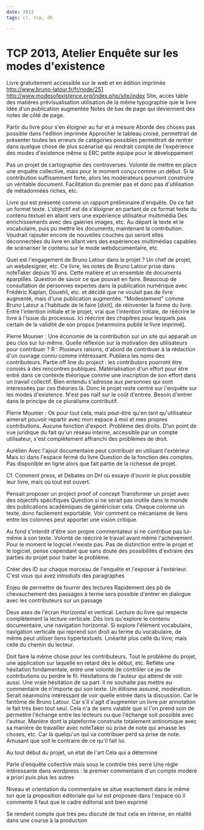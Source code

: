 ```yaml
---
date: 2013
tags: cr, tcp, dh

---
```


# TCP 2013, Atelier Enquête sur les modes d'existence

Livre gratuitement accessible sur le web et en édition imprimée
http://www.bruno-latour.fr/fr/node/251
http://www.modesofexistence.org/index.php/site/index
Site, accès table des matières
prévisualisation
utilisation de la même typographie que le livre
Idée d'un publication augmentée
Notes de bas de page qui deviennent des notes de côté de page.

Partir du livre pour s'en éloigner au fur et à mesure
Aborde des choses pas possible dans l'édition imprimée
Approcher le tableau croisé, permettrait de présenter toutes les erreurs de catégories possibles permettrait de rentrer dans quelque chose de plus scénarisé qui rendrait compte de l'expérience des modes d'existence
même si ERC petite équipe pour le développement

Pas un projet de cartographie des controverses. Volonté de mettre en place une enquête collective, mais pour le moment conçu comme un début.
Si la contribution suffisamment forte, alors les modérateurs pourront construire un véritable document. Facilitation du premier pas et donc pas d'utilisation de métadonnées riches, etc.

Livre qui est présenté comme un rapport préliminaire d'enquête. De ce fait un format texte. L'objectif est de s'éloigner en partant de ce format texte du contenu textuel en allant vers une expérience utilisateur multimédia
Des enrichissements avec des galeries images, etc. Au départ le texte et le vocabulaire, puis pu mettre les documents, maintenant la contribution. Voudrait rajouter encore de nouvelles couches qui seront elles déconnectées du livre en allant vers des expériences multimédias capables de scénariser le contenu sur le mode webdocumentaire, etc.

Quel est l'engagement de Bruno Latour dans le projet ?
Un chef de projet, un webdesigner, etc.
Ce livre, les notes de Bruno Latour prise dans noteTaker depuis 10 ans. Cette matière et un ensemble de documents éparpillés. Question de savoir ce que pouvait en faire. Beaucoup de consultation de personnes expertes dans la publication numérique avec Frédéric Kaplan, Douehli, etc. et décidé que ne voulait pas de livre augmenté, mais d'une publication augmentée.
"Modestement" comme Bruno Latour a l'habitude de le faire [dixit], de réinventer la forme du livre.
Entre l'intention initiale et le projet, vrai que l'intention initiale, de réécrire le livre à l'issue du processus. Ici réécrire des chapitres pour lesquels pas certain de la validité de son propos [néanmoins publié le livre imprimé].

Pierre Mounier : Une économie de la contribution sur un site qui apparaît un peu clos sur lui-même. Quelle réflexion sur la motivation des utilisateurs pour contribuer ?
R : Plusieurs raisons, d'abord de contribuer à la rédaction d'un ouvrage connu comme intéressant. Publiera les noms des contributeurs.
Partie off line du project : les contributors pourront être conviés à des rencontres publiques.
Matérialisation d'un effort pour être entré dans ce contexte théorique comme une inscription de son effort dans un travail collectif. Bien entendu s'adresse aux personnes qui sont intéressées par ces théories là. Donc le projet reste centré sur l'enquête sur les modes d'existence. N'est pas naïf sur le coût d'entrée. Besoin d'entrer dans le principe de ce pluralisme contributif.

Pierre Mounier : Ok pour tout cela, mais peut-être qu'en tant qu'utilisateur aimerait pouvoir repartir avec mon espace à moi et mes propres contributions.
Aucune fonction d'export.
Problème des droits. D'un point de vue juridique du fait qu'un réseau interne, accessible par un compte utilisateur, s'est complètement affranchi des problèmes de droit.

Aurélien
Avec l'ajout documentaire peut contribuer en utilisant l'extérieur
Mais ici dans l'espace fermé du livre
Question de la fonction des comptes. Pas disponible en ligne alors que fait partie de la richesse de projet.

Cf. Comment press, et Debates on DH où essaye d'ouvrir le plus possible leur livre, mais où tout est ouvert.

Pensait proposer un project proof of concept
Transformer un projet avec des objectifs spécifiques
Question si ne serait pas inutile dans le monde des publications académiques de génériciser cela.
Chaque colonne un texte, donc facilement exportable.
Voir comment ce mécanisme de liens entre les colonnes peut apporter une vision critique.

Au fond s'interdit d'être son propre commentateur si ne contribue pas lui-même à son texte.
Volonté de réécrire le travail avant même l'achèvement.
Pour le moment le logiciel n'existe pas. Pas de distinction entre le projet et le logiciel, pense cependant que sans doute des possibilités d'extraire des parties du projet pour traiter le problème.

Créer des ID sur chaque morceau de l'enquête et l'exposer à l'extérieur.
C'est vous qui avez introduits des paragraphes

Enjeu de permettre de fournir des lectures
Rapidement des pb de chevauchement des passages
à terme sera possible d'entrer en dialogue avec les contributeurs sur un passage


Deux axes de l'écran
Horizontal et vertical. Lecture du livre qui respecte complètement la lecture verticale. Dès lors qu'explore le contenu documentaire, une navigation horizontal. Si explore l'élément vocabulaire, navigation verticale qui reprend son droit au terme du vocabulaire, de même peut utiliser liens hypertextuels. Linéarité plus celle du livre, mais celle du chemin du lecteur.

Doit faire la même chose pour les contributeurs.
Tout le problème du projet, une application sur laquelle en retard dès le début, etc.
Reflète une hésitation fondamentale, entre une volonté de contrôler ce jeu de contributions ou perdre le fil. Hésitations de l'auteur qui attend de voir aussi. Une vraie hésitation de sa part. Il ne souhaite pas mettre au commentaire de n'importe qui son texte. Un élitisme assumé, modération. Serait néanmoins intéressant de voir quelle entrée dans la discussion. Car le fantôme de Bruno Latour.
Car s'il s'agit d'augmenter un livre par annotation le fait très bien tout seul. Cela n'a de sens valable que si l'on prend soin de permettre l'échange entre les lecteurs ou que l'échange soit possible avec l'auteur.
Manière dont la plateforme construite totalement antinomique avec sa manière de travailler avec noteTaker où prise de note qui amasse les choses, etc. Car là quelqu'un qui va contribuer perd sa prise de note. Amusant que soit le contraire de ce qu'il fait lui.

Au tout début du projet, un état de l'art
Cela qui a déterminé 

Parle d'enquête collective
mais sous le contrôle très serré
Une règle intéressante dans wordpress : le premier commentaire d'un compte modéré a priori puis plus les autres

Niveau et orientation du commentaire se situe exactement dans le même ton que la proposition éditoriale qui lui est proposée dans l'espace où il commente
Il faut que le cadre éditorial soit bien exprimé

Se rendent compte que très peu discuté de tout cela en interne, en réalité dans une course à la production



